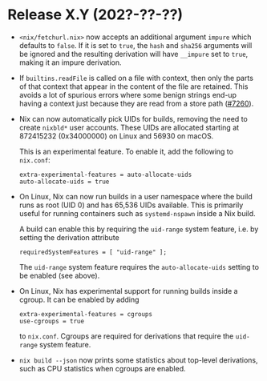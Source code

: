 # Release X.Y (202?-??-??)

* `<nix/fetchurl.nix>` now accepts an additional argument `impure` which
  defaults to `false`.  If it is set to `true`, the `hash` and `sha256`
  arguments will be ignored and the resulting derivation will have
  `__impure` set to `true`, making it an impure derivation.

* If `builtins.readFile` is called on a file with context, then only the parts
  of that context that appear in the content of the file are retained.
  This avoids a lot of spurious errors where some benign strings end-up having
  a context just because they are read from a store path
  ([#7260](https://github.com/NixOS/nix/pull/7260)).

* Nix can now automatically pick UIDs for builds, removing the need to
  create `nixbld*` user accounts. These UIDs are allocated starting at
  872415232 (0x34000000) on Linux and 56930 on macOS.

  This is an experimental feature. To enable it, add the following to
  `nix.conf`:

  ```
  extra-experimental-features = auto-allocate-uids
  auto-allocate-uids = true
  ```

* On Linux, Nix can now run builds in a user namespace where the build
  runs as root (UID 0) and has 65,536 UIDs available. This is
  primarily useful for running containers such as `systemd-nspawn`
  inside a Nix build.

  A build can enable this by requiring the `uid-range` system feature,
  i.e. by setting the derivation attribute

  ```
  requiredSystemFeatures = [ "uid-range" ];
  ```

  The `uid-range` system feature requires the `auto-allocate-uids`
  setting to be enabled (see above).

* On Linux, Nix has experimental support for running builds inside a
  cgroup. It can be enabled by adding

  ```
  extra-experimental-features = cgroups
  use-cgroups = true
  ```

  to `nix.conf`. Cgroups are required for derivations that require the
  `uid-range` system feature.

* `nix build --json` now prints some statistics about top-level
  derivations, such as CPU statistics when cgroups are enabled.
